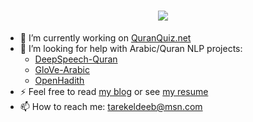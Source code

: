 <h1 align="center">
    <img src="https://readme-typing-svg.herokuapp.com/?lines=Salam,+there!+👋;This+is+Tarek+Eldeeb!;Nice+to+meet+you+😄&center=true&size=30">
</h1>

- 🔭 I’m currently working on [QuranQuiz.net](https://quranquiz.net/)
- 👯 I’m looking for help with Arabic/Quran NLP projects:
  - [DeepSpeech-Quran](https://github.com/tarekeldeeb/DeepSpeech-Quran#readme)
  - [GloVe-Arabic](https://github.com/tarekeldeeb/GloVe-Arabic#readme)
  - [OpenHadith](https://github.com/tarekeldeeb/OpenHadith#readme)
- ⚡ Feel free to read [my blog](https://tarekeldeeb.github.io) or see [my resume](https://tarekeldeeb.github.io/myResume)
- 📫 How to reach me: tarekeldeeb@msn.com
